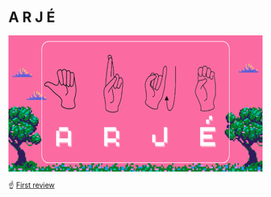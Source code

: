 # A R J É
<img style="width:100vw; height:270px" src="Assets/logo.png"/>

:point_up: [First review](../../tree/First-Review)

